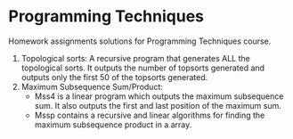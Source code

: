# Programming Techniques

Homework assignments solutions for Programming Techniques course.

1. Topological sorts: A recursive program that generates ALL the topological sorts. It outputs the number of topsorts generated and outputs only the first 50 of the topsorts generated.
2. Maximum Subsequence Sum/Product: 
      - Mss4 is a linear program which outputs the maximum subsequence sum. It also outputs the first and last position of the maximum sum.
      - Mssp contains a recursive and linear algorithms for finding the maximum subsequence product in a array.
